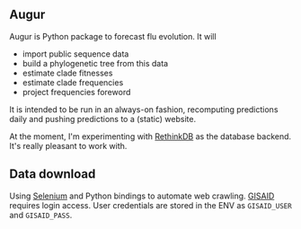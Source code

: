 ## Augur

Augur is Python package to forecast flu evolution.  It will

* import public sequence data
* build a phylogenetic tree from this data
* estimate clade fitnesses
* estimate clade frequencies
* project frequencies foreword

It is intended to be run in an always-on fashion, recomputing predictions daily and pushing predictions to a (static) website.

At the moment, I'm experimenting with [RethinkDB](http://www.rethinkdb.com/) as the database backend.  It's really pleasant to work with.

## Data download

Using [Selenium](https://github.com/SeleniumHQ/selenium) and Python bindings to automate web crawling. [GISAID](http://platform.gisaid.org/epi3/) requires login access.  User credentials are stored in the ENV as `GISAID_USER` and `GISAID_PASS`.

